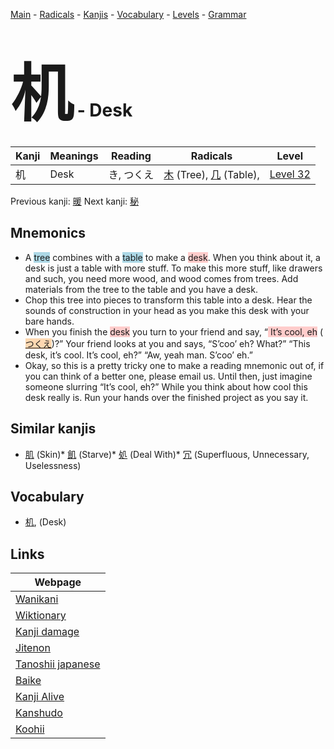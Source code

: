 <style> bigfont {font-size: 100px}</style>
[Main](../README.md) -
[Radicals](../radicals.md) -
[Kanjis](../kanjis.md) -
[Vocabulary](../vocabulary.md) -
[Levels](../levels.md) -
[Grammar](../grammar.md)
# <bigfont> 机</bigfont> - Desk 

| Kanji | Meanings | Reading | Radicals | Level |
| --- | --- | --- | --- | --- |
| 机 | Desk | き, つくえ | [木](../radicals/木.md) (Tree), [几](../radicals/几.md) (Table),  | [Level 32](../levels/wk_level32.md) |

Previous kanji: [暖](暖.md) Next kanji: [秘](秘.md) 

## Mnemonics
 * A <span style="background-color:#ADD8E6"> tree</span> combines with a <span style="background-color:#ADD8E6"> table</span> to make a <span style="background-color:#ffcccb"> desk</span>. When you think about it, a desk is just a table with more stuff. To make this more stuff, like drawers and such, you need more wood, and wood comes from trees. Add materials from the tree to the table and you have a desk.
* Chop this tree into pieces to transform this table into a desk. Hear the sounds of construction in your head as you make this desk with your bare hands.
* When you finish the <span style="background-color:#ffcccb"> desk</span> you turn to your friend and say, “<span style="background-color:#ffcccb"> It’s cool, eh</span> (<span style="background-color:#fed8b1"> [つくえ](https://jisho.org/search/つくえ)</span>)?” Your friend looks at you and says, “S’coo’ eh? What?” “This desk, it’s cool. It’s cool, eh?” “Aw, yeah man. S’coo’ eh.”
* Okay, so this is a pretty tricky one to make a reading mnemonic out of, if you can think of a better one, please email us. Until then, just imagine someone slurring “It’s cool, eh?” While you think about how cool this desk really is. Run your hands over the finished project as you say it.


## Similar kanjis
 * [肌](肌.md) (Skin)* [飢](飢.md) (Starve)* [処](処.md) (Deal With)* [冗](冗.md) (Superfluous, Unnecessary, Uselessness)


## Vocabulary
 * [机](../vocabulary/机.md), (Desk)



## Links 

| Webpage |
| --- |
| [Wanikani          ](https://www.wanikani.com/kanji/机) |
| [Wiktionary        ](https://en.wiktionary.org/wiki/机) |
| [Kanji damage      ](http://www.kanjidamage.com/kanji/search?utf8=✓&q=机) |
| [Jitenon           ](https://jitenon.com/kanji/机) |
| [Tanoshii japanese ](https://www.tanoshiijapanese.com/dictionary/kanji.cfm?k=机) |
| [Baike             ](https://baike.baidu.com/item/机) |
| [Kanji Alive       ](https://app.kanjialive.com/机) |
| [Kanshudo          ](https://www.kanshudo.com/searchmn?q=机) |
| [Koohii            ](https://kanji.koohii.com/study/kanji/机) |
